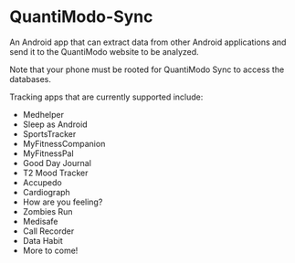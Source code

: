 QuantiModo-Sync
===============

An Android app that can extract data from other Android applications and send it to the QuantiModo website to be analyzed.

Note that your phone must be rooted for QuantiModo Sync to access the databases. 

Tracking apps that are currently supported include:
- Medhelper
- Sleep as Android
- SportsTracker
- MyFitnessCompanion
- MyFitnessPal
- Good Day Journal
- T2 Mood Tracker
- Accupedo
- Cardiograph
- How are you feeling?
- Zombies Run
- Medisafe
- Call Recorder
- Data Habit
- More to come!
